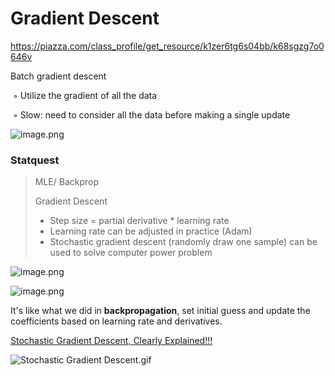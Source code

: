 # Gradient Descent

https://piazza.com/class_profile/get_resource/k1zer6tg6s04bb/k68sgzg7o0646v

Batch gradient descent 

​	◦ Utilize the gradient of all the data 

​	◦ Slow: need to consider all the data before making a single update





![image.png](https://i.loli.net/2020/02/11/cY1m3xL45gfjIA9.png)



















### Statquest

> MLE/ Backprop
>
> Gradient Descent
>
> - Step size = partial derivative * learning rate
> - Learning rate can be adjusted in practice (Adam)
> - Stochastic gradient descent (randomly draw one sample) can be used to solve computer power problem



![image.png](https://i.loli.net/2020/01/08/LMyJxtAmGh2P1VT.png)



![image.png](https://i.loli.net/2020/01/08/zsPbTFahqgvIGf6.png)



It's like what we did in **backpropagation**, set initial guess and update the coefficients based on learning rate and derivatives. 



[Stochastic Gradient Descent, Clearly Explained!!!](https://www.youtube.com/watch?v=vMh0zPT0tLI&feature=youtu.be)



![Stochastic Gradient Descent.gif](https://i.loli.net/2020/01/08/YEjAcgrywVs2p8u.gif)





